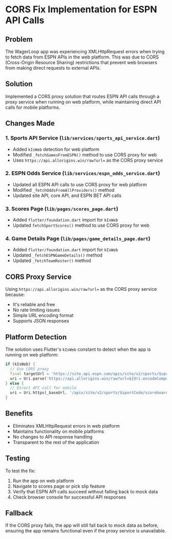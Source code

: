 # CORS Fix Implementation for ESPN API Calls

## Problem
The WagerLoop app was experiencing XMLHttpRequest errors when trying to fetch data from ESPN APIs in the web platform. This was due to CORS (Cross-Origin Resource Sharing) restrictions that prevent web browsers from making direct requests to external APIs.

## Solution
Implemented a CORS proxy solution that routes ESPN API calls through a proxy service when running on web platform, while maintaining direct API calls for mobile platforms.

## Changes Made

### 1. Sports API Service (`lib/services/sports_api_service.dart`)
- Added `kIsWeb` detection for web platform
- Modified `_fetchGamesFromESPN()` method to use CORS proxy for web
- Uses `https://api.allorigins.win/raw?url=` as the CORS proxy service

### 2. ESPN Odds Service (`lib/services/espn_odds_service.dart`)
- Updated all ESPN API calls to use CORS proxy for web platform
- Modified `_fetchOddsFromAllProviders()` method
- Updated site API, core API, and ESPN BET API calls

### 3. Scores Page (`lib/pages/scores_page.dart`)
- Added `flutter/foundation.dart` import for `kIsWeb`
- Updated `fetchSportScores()` method to use CORS proxy for web

### 4. Game Details Page (`lib/pages/game_details_page.dart`)
- Added `flutter/foundation.dart` import for `kIsWeb`
- Updated `_fetchESPNGameDetails()` method
- Updated `_fetchTeamRoster()` method

## CORS Proxy Service
Using `https://api.allorigins.win/raw?url=` as the CORS proxy service because:
- It's reliable and free
- No rate limiting issues
- Simple URL encoding format
- Supports JSON responses

## Platform Detection
The solution uses Flutter's `kIsWeb` constant to detect when the app is running on web platform:
```dart
if (kIsWeb) {
  // Use CORS proxy
  final targetUrl = 'https://site.api.espn.com/apis/site/v2/sports/$sportCode/scoreboard';
  uri = Uri.parse('https://api.allorigins.win/raw?url=${Uri.encodeComponent(targetUrl)}');
} else {
  // Direct API call for mobile
  uri = Uri.https(_baseUrl, '/apis/site/v2/sports/$sportCode/scoreboard');
}
```

## Benefits
- Eliminates XMLHttpRequest errors in web platform
- Maintains functionality on mobile platforms
- No changes to API response handling
- Transparent to the rest of the application

## Testing
To test the fix:
1. Run the app on web platform
2. Navigate to scores page or pick slip feature
3. Verify that ESPN API calls succeed without falling back to mock data
4. Check browser console for successful API responses

## Fallback
If the CORS proxy fails, the app will still fall back to mock data as before, ensuring the app remains functional even if the proxy service is unavailable. 